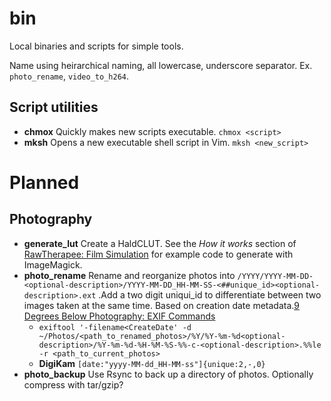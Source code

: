 # bin

Local binaries and scripts for simple tools.

Name using heirarchical naming, all lowercase, underscore separator. Ex. `photo_rename`, `video_to_h264`.

## Script utilities

- **chmox** Quickly makes new scripts executable. `chmox <script>`
- **mksh** Opens a new executable shell script in Vim. `mksh <new_script>`

# Planned

## Photography

- **generate_lut** Create a HaldCLUT. See the *How it works* section of [RawTherapee: Film Simulation](https://rawpedia.rawtherapee.com/Film_Simulation) for example code to generate with ImageMagick.
- **photo_rename** Rename and reorganize photos into `/YYYY/YYYY-MM-DD-<optional-description>/YYYY-MM-DD_HH-MM-SS-<##unique_id><optional-description>.ext` .Add a two digit uniqui_id to differentiate between two images taken at the same time. Based on creation date metadata.[9 Degrees Below Photography: EXIF Commands](https://ninedegreesbelow.com/photography/exiftool-commands.html)
  - `exiftool '-filename<CreateDate' -d ~/Photos/<path_to_renamed_photos>/%Y/%Y-%m-%d<optional-description>/%Y-%m-%d-%H-%M-%S-%%-c-<optional-description>.%%le -r <path_to_current_photos>`
  - **DigiKam** `[date:"yyyy-MM-dd_HH-MM-ss"]{unique:2,-,0}`
- **photo_backup** Use Rsync to back up a directory of photos. Optionally compress with tar/gzip?
